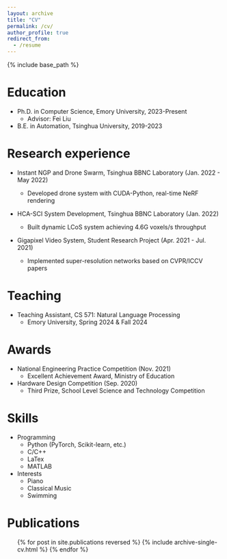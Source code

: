 ```yaml
---
layout: archive
title: "CV"
permalink: /cv/
author_profile: true
redirect_from:
  - /resume
---
```


{% include base_path %}

Education
======
* Ph.D. in Computer Science, Emory University, 2023-Present
  * Advisor: Fei Liu
* B.E. in Automation, Tsinghua University, 2019-2023

Research experience
======
* Instant NGP and Drone Swarm, Tsinghua BBNC Laboratory (Jan. 2022 - May 2022)
  * Developed drone system with CUDA-Python, real-time NeRF rendering

* HCA-SCI System Development, Tsinghua BBNC Laboratory (Jan. 2022)
  * Built dynamic LCoS system achieving 4.6G voxels/s throughput

* Gigapixel Video System, Student Research Project (Apr. 2021 - Jul. 2021)
  * Implemented super-resolution networks based on CVPR/ICCV papers

Teaching
======
* Teaching Assistant, CS 571: Natural Language Processing
  * Emory University, Spring 2024 & Fall 2024

Awards
======
* National Engineering Practice Competition (Nov. 2021)
  * Excellent Achievement Award, Ministry of Education
* Hardware Design Competition (Sep. 2020)
  * Third Prize, School Level Science and Technology Competition

Skills
======
* Programming
  * Python (PyTorch, Scikit-learn, etc.)
  * C/C++
  * LaTex
  * MATLAB
* Interests
  * Piano
  * Classical Music
  * Swimming

Publications
======
  <ul>{% for post in site.publications reversed %}
    {% include archive-single-cv.html %}
  {% endfor %}</ul>
